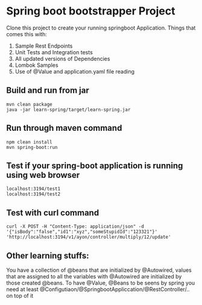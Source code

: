 # Spring boot bootstrapper Project

Clone this project to create your running springboot Application. 
Things that comes this with:

1. Sample Rest Endpoints
2. Unit Tests and Integration tests
3. All updated versions of Dependencies
4. Lombok Samples
5. Use of @Value and application.yaml file reading

## Build and run from jar
```
mvn clean package
java -jar learn-spring/target/learn-spring.jar
```

## Run through maven command
```
npm clean install
mvn spring-boot:run
```

## Test if your spring-boot application is running using web browser
```
localhost:3194/test1
localhost:3194/test2
```

## Test with curl command

```
curl -X POST -H "Content-Type: application/json" -d '{"isBody":"false","id1":"xyz","someStupidId":"123321"}' 'http://localhost:3194/v1/ayon/controller/multiply/12/update'
```

## Other learning stuffs:

You have a collection of @beans that are initialized by @Autowired, values that are assigned to all the variables with @Autowired are initialized by those created @beans. To have @Value, @Beans to be seens by spring you need at least @Configutiaon/@SpringbootAppliccation/@RestController/.. on top of it

